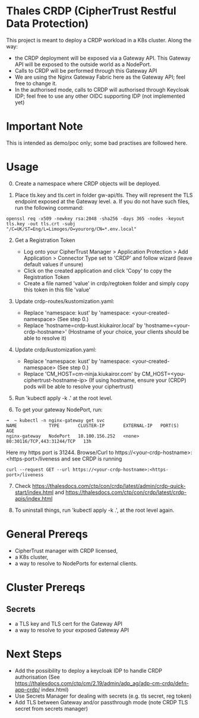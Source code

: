 # Thales CRDP (CipherTrust Restful Data Protection)
This project is meant to deploy a CRDP workload in a K8s cluster. Along the way:
- the CRDP deployment will be exposed via a Gateway API. This Gateway API will be exposed to the outside world as a NodePort.
- Calls to CRDP will be performed through this Gateway API
- We are using the Nginx Gateway Fabric here as the Gateway API; feel free to change it.
- In the authorised mode, calls to CRDP will authorised through Keycloak IDP; feel free to use any other OIDC supporting IDP (not implemented yet)

# Important Note
This is intended as demo/poc only; some bad practises are followed here.

# Usage 
0. Create a namespace where CRDP objects will be deployed.

1. Place tls.key and tls.cert in folder gw-api/tls. They will represent the TLS endpoint exposed at the Gateway level. 
    a. If you do not have such files, run the following command:
````
openssl req -x509 -newkey rsa:2048 -sha256 -days 365 -nodes -keyout tls.key -out tls.crt -subj "/C=UK/ST=Eng/L=Limoges/O=yourorg/CN=*.env.local"
````
2. Get a Registration Token
    - Log onto your CipherTrust Manager > Application Protection > Add Application > Connector Type set to 'CRDP' and follow wizard (leave default values if unsure)
    - Click on the created application and click 'Copy' to copy the Registration Token
    - Create a file named 'value' in crdp/regtoken folder and simply copy this token in this file 'value'

3. Update crdp-routes/kustomization.yaml: 
    - Replace 'namespace: kust' by 'namespace: \<your-created-namespace\> (See step 0.)
    - Replace 'hostname=crdp-kust.kiukairor.local' by 'hostname=\<your-crdp-hostname\>' (Hostname of your choice, your clients should be able to resolve it)

4. Update crdp/kustomization.yaml:
    - Replace 'namespace: kust' by 'namespace: \<your-created-namespace\> (See step 0.)
    - Replace 'CM_HOST=cm-ninja.kiukairor.com' by CM_HOST=\<you-ciphertrust-hostname-ip\> (If using hostname, ensure your (CRDP) pods will be able to resolve your ciphertrust)
5. Run 'kubectl apply -k .' at the root level.

6. To get your gateway NodePort, run:
````
➜  ~ kubectl -n nginx-gateway get svc
NAME            TYPE       CLUSTER-IP       EXTERNAL-IP   PORT(S)                      AGE
nginx-gateway   NodePort   10.100.156.252   <none>        80:30116/TCP,443:31244/TCP   13h
````
Here my https port is 31244.
Browse/Curl to https://\<your-crdp-hostname\>:\<https-port\>/liveness and see CRDP is running

````
curl --request GET --url https://<your-crdp-hostname>:<https-port>/liveness
````
7. Check https://thalesdocs.com/ctp/con/crdp/latest/admin/crdp-quick-start/index.html and https://thalesdocs.com/ctp/con/crdp/latest/crdp-apis/index.html 

8. To uninstall things, run 'kubectl apply -k .', at the root level again.



# General Prereqs
- CipherTrust manager with CRDP licensed,
- a K8s cluster,
- a way to resolve to NodePorts for external clients.


# Cluster Prereqs

## Secrets
- a TLS key and TLS cert for the Gateway API
- a way to resolve to your exposed Gateway API

# Next Steps
- Add the possibility to deploy a keycloak IDP to handle CRDP authorisation (See https://thalesdocs.com/ctp/cm/2.19/admin/adp_ag/adp-cm-crdp/defn-app-crdp/
index.html)
- Use Secrets Manager for dealing with secrets (e.g. tls secret, reg token)
- Add TLS between Gateway and/or passthrough mode (note CRDP TLS secret from secrets manager)


